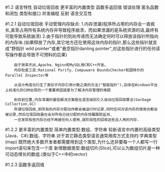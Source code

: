 #1.2 语言特性
	自动垃圾回收
	更丰富的内置类型
	函数多返回值
	错误处理
	匿名函数和闭包
	类型和接口
	并发编程
	反射
	语言交互性
	
#1.2.1 自动垃圾回收
    手动管理内存缺点:
		1.内存泄漏(程序所占用的内存会一直疯长,直至占用所有系统内存并导致程序崩溃，而如果泄漏的是系统资源的话,最终有可能导致系统崩溃)
		2.由于指针的到处传递而无法确定何时可以释放该指针所指向的内存块.(如果释放了内存,其它地方还在使用这块内存的指针,那么这些指针就变成"野指针					          wild pointer"或者"悬空指针danling pointer",对这些指针进行的任何读写操作都会导致不可预料的后果)
		
		由于效率杰出,Apache、Nginx和MySQL用C和C++开发。
		内存检查工具:Rational Purify、Compuware BoundsChecker和因特尔的Parallel Inspector等
		
		从设计角度也衍生了类似于内存引用计数之类的方法("智能指针"),后续在Windows平台上标准化的COM出现的一个重要原因就是为了解决内存管理的难题
		
		到目前位置,内存泄漏的最佳解决方案是在语言级别引入自动垃圾回收算法(Garbage Collection,GC)
		所谓垃圾回收,即所有的内存分配动作都会被运行时记录,同时任何对该内存的使用也都会被记录,然后垃圾回收器也会对所有已经分配的内存惊醒跟踪监测,
		一旦发现有些内存已经不再被任何人使用,就阶段性的回收这些没人用的内存.
	
#1.2.2 更丰富的内置类型	
	简单内置类型:数组、字符串
	较新语言中内置的高级类型(Java、C#):数组、字符串
	对于其它静态类型语言通常用库方式支持的:字典类型(map)   既然绝大多数开发者都需要用到这个类型,为什么还非要每一个人都写一行import语句来包含一个库
	新增数据类型:数组切片(Slice),可以认为数组切片是一种可动态增长的数组.(类似于C++中的vector)
	
#1.2.3 函数多返回值
		